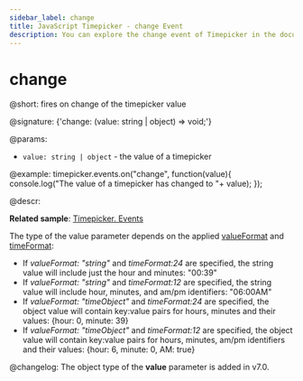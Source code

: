 ```yaml
---
sidebar_label: change
title: JavaScript Timepicker - change Event 
description: You can explore the change event of Timepicker in the documentation of the DHTMLX JavaScript UI library. Browse developer guides and API reference, try out code examples and live demos, and download a free 30-day evaluation version of DHTMLX Suite.
---
```


# change

@short: fires on change of the timepicker value

@signature: {'change: (value: string | object) => void;'}

@params:
- `value: string | object` - the value of a timepicker

@example:
timepicker.events.on("change", function(value){
	console.log("The value of a timepicker has changed to "+ value);
});

@descr:

**Related sample**: [Timepicker. Events](https://snippet.dhtmlx.com/5ccptwy7)

The type of the value parameter depends on the applied [valueFormat](timepicker/api/timepicker_valueformat_config.md) and [timeFormat](timepicker/api/timepicker_timeformat_config.md):

- If *valueFormat: "string"*  and *timeFormat:24* are specified, the string value will include just the hour and minutes: "00:39"
- If *valueFormat: "string"*  and *timeFormat:12* are specified, the string value will include hour, minutes, and am/pm identifiers: "06:00AM"
- If *valueFormat: "timeObject"*  and *timeFormat:24* are specified, the object value will contain key:value pairs for hours, minutes and their values: {hour: 0, minute: 39}
- If *valueFormat: "timeObject"*  and *timeFormat:12* are specified, the object value will contain key:value pairs for hours, minutes, am/pm identifiers and their values: {hour: 6, minute: 0, AM: true}

@changelog:
The object type of the **value** parameter is added in v7.0.

[comment]: # (@relatedapi: timepicker/api/timepicker_valueformat_config.md timepicker/api/timepicker_timeformat_config.md)

